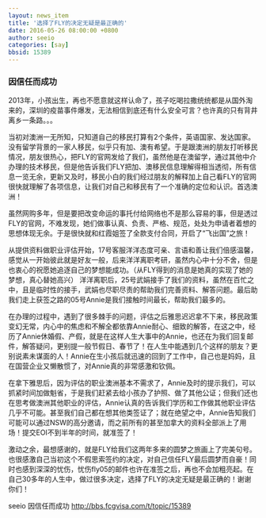 ```yaml
---
layout: news_item
title: '选择了FLY的决定无疑是最正确的'
date: 2016-05-26 08:00:00 +0800
author: seeio
categories: [say]
bbsid: 15389
---
```


### 因信任而成功

2013年，小孩出生，再也不愿意就这样认命了，孩子吃喝拉撒统统都是从国外淘来的，深圳的疫苗事件爆发，无法相信到底还有什么安全可言？也许真的只有背井离乡一条路。。。

当初对澳洲一无所知，只知道自己的移民打算有2个条件，英语国家、发达国家。没有留学背景的一家人移民，似乎只有加、澳有希望。于是跟澳洲的朋友打听移民情况，朋友很热心，把FLY的官网发给了我们，虽然他是在澳留学，通过其他中介办理的技术移民，但是他告诉我们FLY把加、澳移民信息理解得相当透彻，所有信息一览无余，更新又及时，移民小白的我们经过朋友的解释加上自己看FLY的官网很快就理解了各项信息，让我们对自己和移民有了一个准确的定位和认识。首选澳洲！

虽然网购多年，但是要把改变命运的事托付给网络也不是那么容易的事，但是透过FLY的官网，不难发现，她们做事认真、负责、严格、规范，处处为申请者着想的思想体现无余。于是很快就和红霞姐签了全款支付合同，开启了“飞出国”之旅！

从提供资料做职业评估开始，17号客服洋洋态度可亲、言语和善让我们倍感温馨，感觉从一开始彼此就是好友一般，后来洋洋离职考研，虽然内心中十分不舍，但是也衷心的祝愿她追逐自己的梦想能成功。（从FLY得到的消息是她真的实现了她的梦想，真心替她高兴） 洋洋离职后，25号武娟接手了我们的资料，虽然在百忙之中，且是临时性的接手，武娟也尽职尽责的帮助我们完善资料、解答问题。最后助我们走上获签之路的05号Annie是我们接触时间最长，帮助我们最多的。

在办理的过程中，遇到了很多棘手的问题，评估之后雅思迟迟拿不下来，移民政策变幻无常，内心中的焦虑和不解全都依靠Annie耐心、细致的解答，在这之中，经历了Annie休婚假、产假，就是在这样人生大事中的Annie，也还在为我们回复邮件，解答疑问，更别提一般节假日、春节了！在人生中能遇到几个这样的朋友？更别说素未谋面的人！Annie在生小孩后就迅速的回到了工作中，自己也是妈妈，且在国营企业又懒散惯了，对Annie真的非常感激和钦佩。

在拿下雅思后，因为评估的职业澳洲基本不需求了，Annie及时的提示我们，可以抓紧时间加做魁省，于是我们赶紧去给小孩办了护照、做了其他公证；但我们还也在思考做澳洲其他职业的评估，Annie认真的告诉我们学历和工作做其他职业评估几乎不可能。甚至我们自己都在想其他类签证了；就在绝望之中，Annie告知我们可能可以通过NSW的高分邀请，而之前所有的甚至加拿大的资料全部派上了用场！提交EOI不到半年的时间，就准签了！

激动之余，最想感谢的，就是FLY给我们这两年多来的圆梦之旅画上了完美句号。也很感激自己当初这个不假思索签约的决定，对自己信任FLY最后圆梦而自豪！同时也感到深深的忧伤，忧伤fly05的邮件也许在准签之后，再也不会加粗亮起。在自己30多年的人生中，做过很多决定，选择了FLY的决定无疑是最正确的！谢谢你们！

seeio 因信任而成功 http://bbs.fcgvisa.com/t/topic/15389